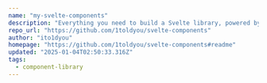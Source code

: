 ```yaml
---
name: "my-svelte-components"
description: "Everything you need to build a Svelte library, powered by [`create-svelte`](https://github.com/sveltejs/kit/tree/main/packages/create-svelte)."
repo_url: "https://github.com/1toldyou/svelte-components"
author: "ito1dyou"
homepage: "https://github.com/1toldyou/svelte-components#readme"
updated: "2025-01-04T02:50:33.316Z"
tags: 
  - component-library
---
```

